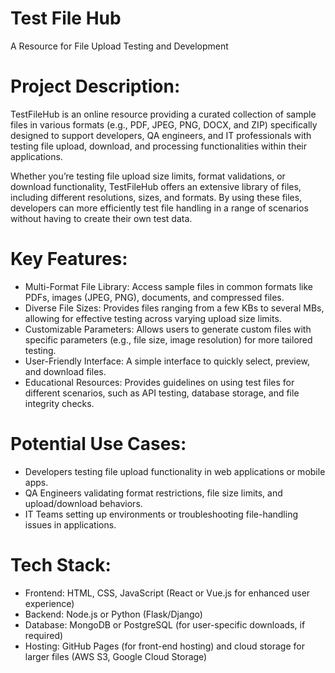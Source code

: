 # Test File Hub
A Resource for File Upload Testing and Development

# Project Description:
TestFileHub is an online resource providing a curated collection of sample files in various formats (e.g., PDF, JPEG, PNG, DOCX, and ZIP) specifically designed to support developers, QA engineers, and IT professionals with testing file upload, download, and processing functionalities within their applications.

Whether you’re testing file upload size limits, format validations, or download functionality, TestFileHub offers an extensive library of files, including different resolutions, sizes, and formats. By using these files, developers can more efficiently test file handling in a range of scenarios without having to create their own test data.

# Key Features:

- Multi-Format File Library: Access sample files in common formats like PDFs, images (JPEG, PNG), documents, and compressed files.
- Diverse File Sizes: Provides files ranging from a few KBs to several MBs, allowing for effective testing across varying upload size limits.
- Customizable Parameters: Allows users to generate custom files with specific parameters (e.g., file size, image resolution) for more tailored testing.
- User-Friendly Interface: A simple interface to quickly select, preview, and download files.
- Educational Resources: Provides guidelines on using test files for different scenarios, such as API testing, database storage, and file integrity checks.

# Potential Use Cases:
- Developers testing file upload functionality in web applications or mobile apps.
- QA Engineers validating format restrictions, file size limits, and upload/download behaviors.
- IT Teams setting up environments or troubleshooting file-handling issues in applications.
  
# Tech Stack:
- Frontend: HTML, CSS, JavaScript (React or Vue.js for enhanced user experience)
- Backend: Node.js or Python (Flask/Django)
- Database: MongoDB or PostgreSQL (for user-specific downloads, if required)
- Hosting: GitHub Pages (for front-end hosting) and cloud storage for larger files (AWS S3, Google Cloud Storage)
